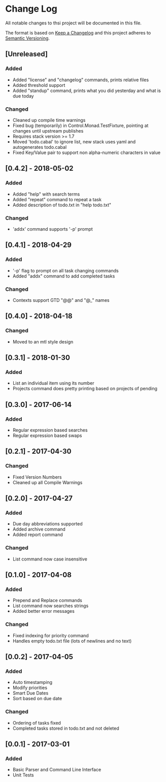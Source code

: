 # Change Log
All notable changes to thsi project will be documented in this file.

The format is based on [Keep a Changelog](http://keepachangelog.com/en/1.0.0/)
and this project adheres to [Semantic Versioning](http://semver.org/spec/v2.0.0.html).

## [Unreleased]
### Added
- Added "license" and "changelog" commands, prints relative files
- Added threshold support
- Added "standup" command, prints what you did yesterday and what is due today

### Changed
- Cleaned up compile time warnings
- Fixed bug (temporarily) in Control.Monad.TestFixture, pointing at changes until upstream publishes
- Requires stack version >= 1.7
- Moved 'todo.cabal' to ignore list, new stack uses yaml and autogenerates todo.cabal
- Fixed Key/Value pair to support non alpha-numeric characters in value

## [0.4.2] - 2018-05-02
### Added
- Added "help" with search terms
- Added "repeat" command to repeat a task
- Added description of todo.txt in "help todo.txt"

### Changed
- 'addx' command supports '-p' prompt

## [0.4.1] - 2018-04-29
### Added
- '-p' flag to prompt on all task changing commands
- Added "addx" command to add completed tasks

### Changed
- Contexts support GTD "@@" and "@\_" names

## [0.4.0] - 2018-04-18
### Changed
- Moved to an mtl style design

## [0.3.1] - 2018-01-30
### Added
- List an individual item using its number
- Projects command does pretty printing based on projects of pending

## [0.3.0] - 2017-06-14
### Added
- Regular expression based searches
- Regular expression based swaps

## [0.2.1] - 2017-04-30
### Changed
- Fixed Version Numbers
- Cleaned up all Compile Warnings

## [0.2.0] - 2017-04-27
### Added
- Due day abbreviations supported
- Added archive command
- Added report command

### Changed
- List command now case insensitive

## [0.1.0] - 2017-04-08
### Added
- Prepend and Replace commands
- List command now searches strings
- Added better error messages

### Changed
- Fixed indexing for priority command
- Handles empty todo.txt file (lots of newlines and no text)

## [0.0.2] - 2017-04-05
### Added
- Auto timestamping
- Modify priorities
- Smart Due Dates
- Sort based on due date

### Changed
- Ordering of tasks fixed
- Completed tasks stored in todo.txt and not deleted

## [0.0.1] - 2017-03-01
### Added
- Basic Parser and Command Line Interface
- Unit Tests
